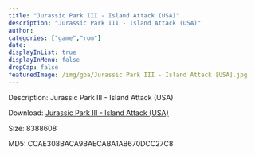 ```yaml
---
title: "Jurassic Park III - Island Attack (USA)"
description: "Jurassic Park III - Island Attack (USA)"
author: 
categories: ["game","rom"]
date: 
displayInList: true
displayInMenu: false
dropCap: false
featuredImage: /img/gba/Jurassic Park III - Island Attack [USA].jpg
---
```


Description: Jurassic Park III - Island Attack (USA)

Download: <a style="text-decoration:underline;" href="https://mega.nz/#!7PB2iarT!QFwtC2p5B267Hkme5a0b3NetuyDUsY31SRVazSWRTNk" target = "_blank" rel = "nofollow" > Jurassic Park III - Island Attack (USA)</a>

Size: 8388608

MD5: CCAE308BACA9BAECABA1AB670DCC27C8

